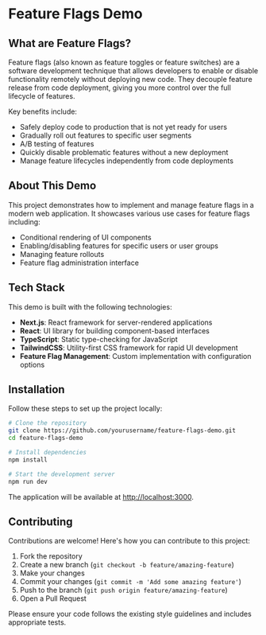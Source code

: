 # Feature Flags Demo

## What are Feature Flags?

Feature flags (also known as feature toggles or feature switches) are a software development technique that allows developers to enable or disable functionality remotely without deploying new code. They decouple feature release from code deployment, giving you more control over the full lifecycle of features.

Key benefits include:

- Safely deploy code to production that is not yet ready for users
- Gradually roll out features to specific user segments
- A/B testing of features
- Quickly disable problematic features without a new deployment
- Manage feature lifecycles independently from code deployments

## About This Demo

This project demonstrates how to implement and manage feature flags in a modern web application. It showcases various use cases for feature flags including:

- Conditional rendering of UI components
- Enabling/disabling features for specific users or user groups
- Managing feature rollouts
- Feature flag administration interface

## Tech Stack

This demo is built with the following technologies:

- **Next.js**: React framework for server-rendered applications
- **React**: UI library for building component-based interfaces
- **TypeScript**: Static type-checking for JavaScript
- **TailwindCSS**: Utility-first CSS framework for rapid UI development
- **Feature Flag Management**: Custom implementation with configuration options

## Installation

Follow these steps to set up the project locally:

```bash
# Clone the repository
git clone https://github.com/yourusername/feature-flags-demo.git
cd feature-flags-demo

# Install dependencies
npm install

# Start the development server
npm run dev
```

The application will be available at [http://localhost:3000](http://localhost:3000).

## Contributing

Contributions are welcome! Here's how you can contribute to this project:

1. Fork the repository
2. Create a new branch (`git checkout -b feature/amazing-feature`)
3. Make your changes
4. Commit your changes (`git commit -m 'Add some amazing feature'`)
5. Push to the branch (`git push origin feature/amazing-feature`)
6. Open a Pull Request

Please ensure your code follows the existing style guidelines and includes appropriate tests.
